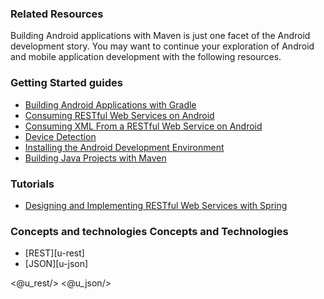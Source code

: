 ### Related Resources

Building Android applications with Maven is just one facet of the Android development story. You may want to continue your exploration of Android and mobile application development with the following resources.

### Getting Started guides

* [Building Android Applications with Gradle][gs-gradle-android]
* [Consuming RESTful Web Services on Android][gs-consuming-rest-android]
* [Consuming XML From a RESTful Web Service on Android][gs-consuming-rest-xml-android]
* [Device Detection][gs-device-detection]
* [Installing the Android Development Environment][gs-android]
* [Building Java Projects with Maven][gs-maven]

[gs-gradle-android]: /guides/gs/gradle-android/
[gs-consuming-rest-android]: /guides/gs/consuming-rest-android/
[gs-consuming-rest-xml-android]: /guides/gs/consuming-rest-xml-android/
[gs-device-detection]: /guides/gs/device-detection/
[gs-android]: /guides/gs/android/
[gs-maven]: /guides/gs/maven/

### Tutorials

* [Designing and Implementing RESTful Web Services with Spring][tut-rest]

[tut-rest]: /guides/tutorials/rest

### Concepts and technologies Concepts and Technologies

* [REST][u-rest]
* [JSON][u-json]

<@u_rest/>
<@u_json/>
